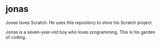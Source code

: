 # jonas
Jonas loves Scratch. He uses this repository to store his Scratch project.

Jonas is a seven-year-old boy who loves programming. This is his garden of coding.
